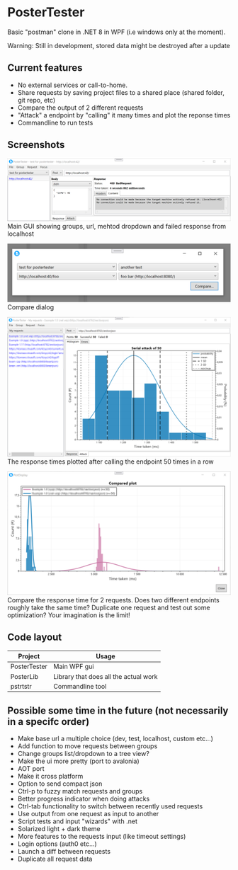 # PosterTester

Basic "postman" clone in .NET 8 in WPF (i.e windows only at the moment).

Warning: Still in development, stored data might be destroyed after a update



## Current features
* No external services or call-to-home. 
* Share requests by saving project files to a shared place (shared folder, git repo, etc)
* Compare the output of 2 different requests
* "Attack" a endpoint by "calling" it many times and plot the reponse times
* Commandline to run tests



## Screenshots

![Main GUI showing groups, url, mehtod dropdown and failed response from localhost since the backend isn't online, response headers are hidden](data/demo.png)
Main GUI showing groups, url, mehtod dropdown and failed response from localhost

![Compare dialog comparing 2 requests from 2 different groups](data/compare.png)
Compare dialog

![Histogram showing the response time of 50 attacks in the main GUI. The rest of the gui is blurred, since theese are real numbers and the endpoints are under NDA](data/attack-single.png)
The response times plotted after calling the endpoint 50 times in a row

![A histogram showing 2 distinct response times. A blueish that never goes about 2.5 seconds and a redish that never goes below 5 seconds. The actual endooints are blured due to NDA.](data/attack-compare.png)
Compare the response time for 2 requests. Does two different endpoints roughly take the same time? Duplicate one request and test out some optimization? Your imagination is the limit!



## Code layout
| Project      | Usage                                 |
|--------------|---------------------------------------|
| PosterTester | Main WPF gui                          |
| PosterLib    | Library that does all the actual work |
| pstrtstr     | Commandline tool                      |



## Possible some time in the future (not necessarily in a specifc order)
* Make base url a multiple choice (dev, test, localhost, custom etc...)
* Add function to move requests between groups
* Change groups list/dropdown to a tree view?
* Make the ui more pretty (port to avalonia)
* AOT port
* Make it cross platform
* Option to send compact json
* Ctrl-p to fuzzy match requests and groups
* Better progress indicator when doing attacks
* Ctrl-tab functionality to switch between recently used requests
* Use output from one request as input to another
* Script tests and input "wizards" with .net
* Solarized light + dark theme
* More features to the requests input (like timeout settings)
* Login options (auth0 etc...)
* Launch a diff between requests
* Duplicate all request data
